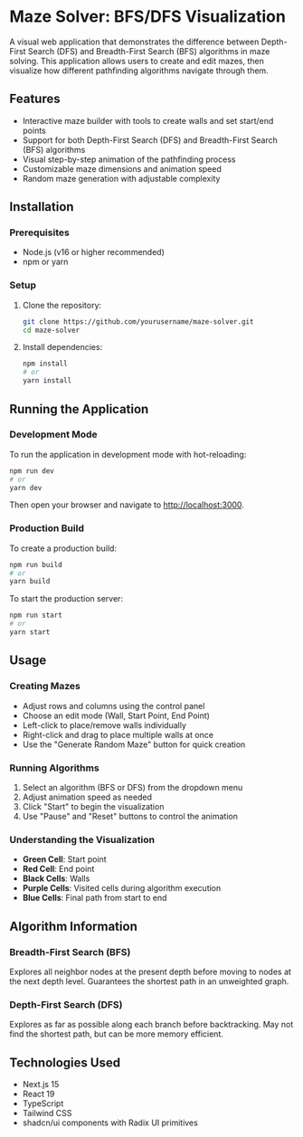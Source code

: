 # Maze Solver: BFS/DFS Visualization

A visual web application that demonstrates the difference between Depth-First Search (DFS) and Breadth-First Search (BFS) algorithms in maze solving. This application allows users to create and edit mazes, then visualize how different pathfinding algorithms navigate through them.

## Features

- Interactive maze builder with tools to create walls and set start/end points
- Support for both Depth-First Search (DFS) and Breadth-First Search (BFS) algorithms
- Visual step-by-step animation of the pathfinding process
- Customizable maze dimensions and animation speed
- Random maze generation with adjustable complexity

## Installation

### Prerequisites

- Node.js (v16 or higher recommended)
- npm or yarn

### Setup

1. Clone the repository:
   ```bash
   git clone https://github.com/yourusername/maze-solver.git
   cd maze-solver
   ```

2. Install dependencies:
   ```bash
   npm install
   # or
   yarn install
   ```

## Running the Application

### Development Mode

To run the application in development mode with hot-reloading:

```bash
npm run dev
# or
yarn dev
```

Then open your browser and navigate to [http://localhost:3000](http://localhost:3000).

### Production Build

To create a production build:

```bash
npm run build
# or
yarn build
```

To start the production server:

```bash
npm run start
# or
yarn start
```

## Usage

### Creating Mazes

- Adjust rows and columns using the control panel
- Choose an edit mode (Wall, Start Point, End Point)
- Left-click to place/remove walls individually
- Right-click and drag to place multiple walls at once
- Use the "Generate Random Maze" button for quick creation

### Running Algorithms

1. Select an algorithm (BFS or DFS) from the dropdown menu
2. Adjust animation speed as needed
3. Click "Start" to begin the visualization
4. Use "Pause" and "Reset" buttons to control the animation

### Understanding the Visualization

- **Green Cell**: Start point
- **Red Cell**: End point
- **Black Cells**: Walls
- **Purple Cells**: Visited cells during algorithm execution
- **Blue Cells**: Final path from start to end

## Algorithm Information

### Breadth-First Search (BFS)
Explores all neighbor nodes at the present depth before moving to nodes at the next depth level.
Guarantees the shortest path in an unweighted graph.

### Depth-First Search (DFS)
Explores as far as possible along each branch before backtracking. May not find the shortest path,
but can be more memory efficient.

## Technologies Used

- Next.js 15
- React 19
- TypeScript
- Tailwind CSS
- shadcn/ui components with Radix UI primitives

